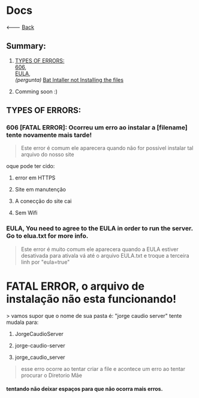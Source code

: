 # Docs

<--- <a href="https://gabrielramires.github.io/MinecraftServerMenu">Back</a>

## Summary:

1. <a href="#types-of-errors">TYPES OF ERRORS:</a>\
   <a href="#606-fatal-error-ocorreu-um-erro-ao-instalar-a-filename-tente-novamente-mais-tarde">606</a>,\
   <a href="#eula-you-need-to-agree-to-the-eula-in-order-to-run-the-server-go-to-eluatxt-for-more-info">EULA</a>,\
   _(pergunta)_ <a onclick="Doc_FATALERROR('FATALERROR')" href="#fatal-error-o-arquivo-de-instalação-não-esta-funcionando">Bat Intaller not Installing the files</a>

2. Comming soon :)

## TYPES OF ERRORS:

### 606 [FATAL ERROR]: Ocorreu um erro ao instalar a [filename] tente novamente mais tarde!

> Este error é comum ele aparecera quando não for possivel instalar tal arquivo do nosso site

oque pode ter cido:

1. error em HTTPS

2. Site em manutenção

3. A conecção do site cai

4. Sem Wifi

### EULA, You need to agree to the EULA in order to run the server. Go to elua.txt for more info.

> Este error é muito comum ele aparecera quando a EULA estiver desativada para ativala vá até o arquivo EULA.txt e troque a terceira linh por "eula=true"

<h1 id="FATALERROR"> FATAL ERROR, o arquivo de instalação não esta funcionando! </h1>
> vamos supor que o nome de sua pasta é: "jorge caudio server" tente mudala para:

1. JorgeCaudioServer

2. jorge-caudio-server

3. jorge_caudio_server

> esse erro ocorre ao tentar criar a file e acontece um erro ao tentar procurar o Diretorio Mãe

#### tentando não deixar espaços para que não ocorra mais erros.

<!-- Calling JS file: -->
<script>
</script>
